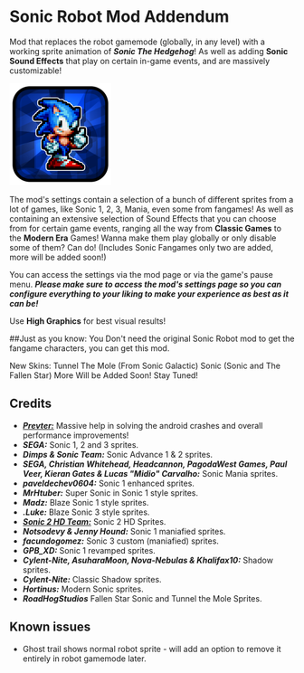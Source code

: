 # Sonic Robot Mod Addendum

Mod that replaces the robot gamemode (globally, in any level) with a working sprite animation of ***Sonic The Hedgehog***! As well as adding **Sonic Sound Effects** that play on certain in-game events, and are massively customizable!

<img src="logo.png" width="180" alt="Sonic Robot Mod Logo"/>

The mod's settings contain a selection of a bunch of different sprites from a lot of games, like Sonic 1, 2, 3, Mania, even some from fangames! As well as containing an extensive selection of Sound Effects that you can choose from for certain game events, ranging all the way from **Classic Games** to the **Modern Era** Games! Wanna make them play globally or only disable some of them? Can do! (Includes Sonic Fangames only two are added, more will be added soon!)

You can access the settings via the mod page or via the game's pause menu.
***Please make sure to access the mod's settings page so you can configure everything to your liking to make your experience as best as it can be!***

Use **High Graphics** for best visual results!

##Just as you know:
You Don't need the original Sonic Robot mod to get the fangame characters, you can get this mod.

New Skins:
Tunnel The Mole (From Sonic Galactic)
Sonic (Sonic and The Fallen Star)
More Will be Added Soon! Stay Tuned!

## Credits

- [***Prevter:***](https://github.com/Prevter) Massive help in solving the android crashes and overall performance improvements!
- ***SEGA:*** Sonic 1, 2 and 3 sprites.
- ***Dimps & Sonic Team:*** Sonic Advance 1 & 2 sprites.
- ***SEGA, Christian Whitehead, Headcannon, PagodaWest Games, Paul Veer, Kieran Gates & Lucas "Midio" Carvalho:*** Sonic Mania sprites.
- ***paveldechev0604:*** Sonic 1 enhanced sprites.
- ***MrHtuber:*** Super Sonic in Sonic 1 style sprites.
- ***Madz:*** Blaze Sonic 1 style sprites.
- ***.Luke:*** Blaze Sonic 3 style sprites.
- [***Sonic 2 HD Team:***](https://sonic2hd.com/staff/) Sonic 2 HD Sprites.
- ***Notsodevy & Jenny Hound:*** Sonic 1 maniafied sprites.
- ***facundogomez:*** Sonic 3 custom (maniafied) sprites.
- ***GPB_XD:*** Sonic 1 revamped sprites.
- ***Cylent-Nite, AsuharaMoon, Nova-Nebulas & Khalifax10:*** Shadow sprites.
- ***Cylent-Nite:*** Classic Shadow sprites.
- ***Hortinus:*** Modern Sonic sprites.
- ***RoadHogStudios*** Fallen Star Sonic and Tunnel the Mole Sprites.

## Known issues

- Ghost trail shows normal robot sprite - will add an option to remove it entirely in robot gamemode later.
